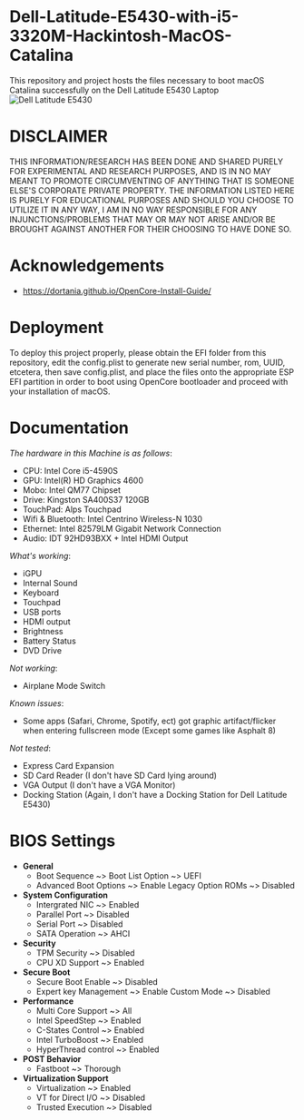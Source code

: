 # Dell-Latitude-E5430-with-i5-3320M-Hackintosh-MacOS-Catalina
This repository and project hosts the files necessary to boot macOS Catalina successfully on the Dell Latitude E5430 Laptop 
![Dell Latitude E5430](https://github.com/BluePurplePro/Dell-Latitude-E5430-with-i5-3320M-Hackintosh-MacOS-Catalina/assets/84092284/dc9655ca-ae35-4149-9db8-462ecfeacc6c)

# DISCLAIMER
THIS INFORMATION/RESEARCH HAS BEEN DONE AND SHARED PURELY FOR EXPERIMENTAL AND RESEARCH PURPOSES, AND IS IN NO MAY MEANT TO PROMOTE CIRCUMVENTING OF ANYTHING THAT IS SOMEONE ELSE'S CORPORATE PRIVATE PROPERTY. THE INFORMATION LISTED HERE IS PURELY FOR EDUCATIONAL PURPOSES AND SHOULD YOU CHOOSE TO UTILIZE IT IN ANY WAY, I AM IN NO WAY RESPONSIBLE FOR ANY INJUNCTIONS/PROBLEMS THAT MAY OR MAY NOT ARISE AND/OR BE BROUGHT AGAINST ANOTHER FOR THEIR CHOOSING TO HAVE DONE SO.

# Acknowledgements
- https://dortania.github.io/OpenCore-Install-Guide/
  
# Deployment
To deploy this project properly, please obtain the EFI folder from this repository, edit the config.plist to generate new serial number, rom, UUID, etcetera, then save config.plist, and place the files onto the appropriate ESP EFI partition in order to boot using OpenCore bootloader and proceed with your installation of macOS.

# Documentation
_The hardware in this Machine is as follows_:
- CPU: Intel Core i5-4590S
- GPU: Intel(R) HD Graphics 4600
- Mobo: Intel QM77 Chipset
- Drive: Kingston SA400S37 120GB
- TouchPad: Alps Touchpad
- Wifi & Bluetooth: Intel Centrino Wireless-N 1030
- Ethernet: Intel 82579LM Gigabit Network Connection
- Audio: IDT 92HD93BXX + Intel HDMI Output

_What's working_:
- iGPU
- Internal Sound
- Keyboard
- Touchpad
- USB ports
- HDMI output
- Brightness
- Battery Status
- DVD Drive

_Not working_:
- Airplane Mode Switch

_Known issues_:
- Some apps (Safari, Chrome, Spotify, ect) got graphic artifact/flicker when entering fullscreen mode (Except some games like Asphalt 8)

_Not tested_:
- Express Card Expansion
- SD Card Reader (I don't have SD Card lying around)
- VGA Output (I don't have a VGA Monitor)
- Docking Station (Again, I don't have a Docking Station for Dell Latitude E5430)

# BIOS Settings
- **General**
  - Boot Sequence ~> Boot List Option ~> UEFI
  - Advanced Boot Options ~> Enable Legacy Option ROMs ~> Disabled
- **System Configuration**
  - Intergrated NIC ~> Enabled
  - Parallel Port ~> Disabled
  - Serial Port ~> Disabled
  - SATA Operation ~> AHCI
- **Security**
  - TPM Security ~> Disabled
  - CPU XD Support ~> Enabled
- **Secure Boot**
  - Secure Boot Enable ~> Disabled
  - Expert key Management ~> Enable Custom Mode ~> Disabled
- **Performance**
  - Multi Core Support ~> All
  - Intel SpeedStep ~> Enabled
  - C-States Control ~> Enabled
  - Intel TurboBoost ~> Enabled
  - HyperThread control ~> Enabled
- **POST Behavior**
  - Fastboot ~> Thorough
- **Virtualization Support**
  - Virtualization ~> Enabled
  - VT for Direct I/O ~> Disabled
  - Trusted Execution ~> Disabled
